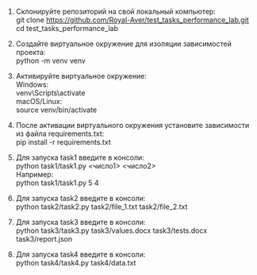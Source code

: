 1. Склонируйте репозиторий на свой локальный компьютер:\
git clone https://github.com/Royal-Aver/test_tasks_performance_lab.git \
cd test_tasks_performance_lab

2. Создайте виртуальное окружение для изоляции зависимостей проекта:\
python -m venv venv

3. Активируйте виртуальное окружение:\
Windows:\
venv\Scripts\activate\
macOS/Linux:\
source venv/bin/activate

4. После активации виртуального окружения установите зависимости из файла requirements.txt:\
pip install -r requirements.txt

5. Для запуска task1 введите в консоли:\
python task1/task1.py <число1> <число2>\
Например:\
python task1/task1.py 5 4

6. Для запуска task2 введите в консоли:\
python task2/task2.py task2/file_1.txt task2/file_2.txt

7. Для запуска task3 введите в консоли:\
python task3/task3.py task3/values.docx task3/tests.docx task3/report.json

8. Для запуска task4 введите в консоли:\
python task4/task4.py task4/data.txt 

